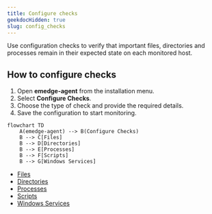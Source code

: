 ```yaml
---
title: Configure checks
geekdocHidden: true
slug: config_checks
---
```


Use configuration checks to verify that important files, directories and
processes remain in their expected state on each monitored host.

## How to configure checks
1. Open **emedge-agent** from the installation menu.
2. Select **Configure Checks**.
3. Choose the type of check and provide the required details.
4. Save the configuration to start monitoring.

```mermaid
flowchart TD
    A(emedge-agent) --> B(Configure Checks)
    B --> C[Files]
    B --> D[Directories]
    B --> E[Processes]
    B --> F[Scripts]
    B --> G[Windows Services]
```

*  <a href="/installation/emedge/emedge-agent/config_checks/files">Files</a>
*  <a href="/installation/emedge/emedge-agent/config_checks/directories">Directories</a>
*  <a href="/installation/emedge/emedge-agent/config_checks/processes">Processes</a>
*  <a href="/installation/emedge/emedge-agent/config_checks/scripts">Scripts</a>
*  <a href="/installation/emedge/emedge-agent/config_checks/winsvc">Windows Services</a>
